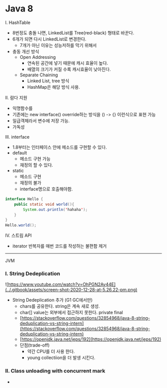 # Java 8



I.  HashTable

* 8번정도 충돌 나면, LinkedList를 Tree\(red-black\) 형태로 바꾼다.
* 6개가 되면 다시 LinkedList로 변경한다.
  * 7개가 아닌 이유는 성능저하를 막기 위해서
* 충동 개선 방식
  * Open Addressing
    * 연속된 공간에 넣기 때문에 캐시 효율이 높다.
    * 배열의 크기가 커질 수록 캐시효율이 낮아진다.
  * Separate Chaining
    * Linked List, tree 방식
    * HashMap은 해당 방식 사용.

II. 람다 지원

* 익명함수를
* 기존에는 new interface\(\) override하는 방식을 \(\) -&gt; {} 이런식으로 표현 가능
* 일급객체라서 변수에 저장 가능.
* 가독성

III. interface

* 1.8부터는 인터페이스 안에 메소드를 구현할 수 있다.
* default
  * 메소드 구현 가능
  * 재정의 할 수 있다.
* static
  * 메소드 구현
  * 재정의 불가
  * interface명으로 호출해야함. 

```java
interface Hello {
    public static void world(){
        System.out.println('hahaha');
    }
}
Hello.world();
```

IV. 스트림 API

* iterator 반복자를 매번 코드를 작성하는 불편함 제거



---

JVM 



### I. String Dedeplication

![https://www.youtube.com/watch?v=OhPGN2Av44E](../.gitbook/assets/screen-shot-2020-12-28-at-5.26.22-pm.png)

* String Dedeplication 추가 \(G1 GC에서만\)
  * chars를 공유한다. string은 계속 새로 생성.
  * char\[\] value는 외부에서 접근하지 못한다. private final
  * [https://stackoverflow.com/questions/32854968/java-8-string-deduplication-vs-string-intern](https://stackoverflow.com/questions/32854968/java-8-string-deduplication-vs-string-intern) 
  * [https://openjdk.java.net/jeps/192](https://openjdk.java.net/jeps/192)
  * 단점\(trade-off\)
    * 약간 CPU를 더 사용 한다.
    * young collectiion을 더 발생 시킨다.



### II. Class unloading with concurrent mark

* 

